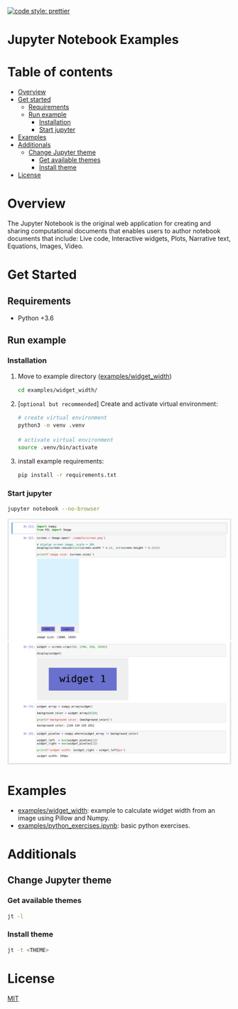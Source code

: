 [![code style: prettier](https://img.shields.io/badge/code_style-prettier-ff69b4.svg?style=flat-square)](https://github.com/prettier/prettier)

# Jupyter Notebook Examples

# Table of contents

* [Overview](#overview)
* [Get started](#get-started)
  * [Requirements](#requirements)
  * [Run example](#run-example)
    * [Installation](#installation)
    * [Start jupyter](#start-jupyter)
* [Examples](#examples)
* [Additionals](#additionals)
  * [Change Jupyter theme](#change-jupyter-theme)
    * [Get available themes](#get-available-themes)
    * [Install theme](#install-theme)
* [License](#license)

# Overview

The Jupyter Notebook is the original web application for creating and sharing computational documents that enables users
to author notebook documents that include: Live code, Interactive widgets, Plots, Narrative text, Equations, Images,
Video.

# Get Started

## Requirements

- Python +3.6

## Run example

### Installation

1. Move to example directory ([examples/widget_width](examples/widget_width))

    ```bash
    cd examples/widget_width/
    ```

2. [`optional but recommended`] Create and activate virtual environment:

    ```bash
    # create virtual environment
    python3 -m venv .venv

    # activate virtual environment
    source .venv/bin/activate
    ```

3. install example requirements:

    ```bash
    pip install -r requirements.txt
    ```

### Start jupyter

```bash
jupyter notebook --no-browser
```

![Example part 1](documentation/images/example_part1.png)
![Example part 2](documentation/images/example_part2.png)

# Examples

- [examples/widget_width](examples/widget_width): example to calculate widget width from an image using Pillow and Numpy.
- [examples/python_exercises.ipynb](examples/python_exercises.ipynb): basic python exercises.

# Additionals

## Change Jupyter theme

### Get available themes

```bash
jt -l
```

### Install theme

```bash
jt -t <THEME>
```

# License

[MIT](./LICENSE)
